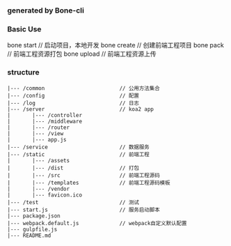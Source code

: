 ### generated by Bone-cli

### Basic Use

bone start      // 启动项目，本地开发
bone create     // 创建前端工程项目
bone pack       // 前端工程资源打包
bone upload     // 前端工程资源上传

### structure

    |--- /common                        // 公用方法集合
    |--- /config                        // 配置
    |--- /log                           // 日志
    |--- /server                        // koa2 app
    |       |--- /controller
    |       |--- /middleware
    |       |--- /router
    |       |--- /view
    |       |--- app.js
    |--- /service                       // 数据服务
    |--- /static                        // 前端工程
    |       |--- /assets
    |       |--- /dist                  // 打包
    |       |--- /src                   // 前端工程源码
    |       |--- /templates             // 前端工程源码模板
    |       |--- /vendor
    |       |--- favicon.ico
    |--- /test                          // 测试
    |--- start.js                       // 服务启动脚本
    |--- package.json
    |--- webpack.default.js             // webpack自定义默认配置
    |--- gulpfile.js
    |--- README.md
